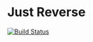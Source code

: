 Just Reverse
============

[![Build Status](https://travis-ci.org/jpvillaisaza/reverse.svg?branch=master)](https://travis-ci.org/jpvillaisaza/reverse)
